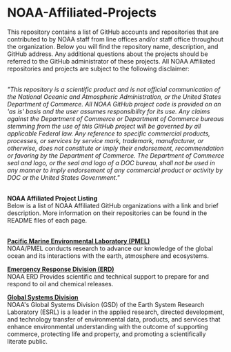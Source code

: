 # NOAA-Affiliated-Projects

This repository contains a list of GitHub accounts and repositories that are contributed to by NOAA staff from line offices and/or staff office throughout the organization. Below you will find the repository name, description, and GitHub address. Any additional questions about the projects should be referred to the GitHub administrator of these projects.  All NOAA Affiliated repositories and projects are subject to the following disclaimer: <br><br>

<i>"This repository is a scientific product and is not official communication of the National Oceanic and Atmospheric Administration, or the United States Department of Commerce. All NOAA GitHub project code is provided on an 'as is' basis and the user assumes responsibility for its use. Any claims against the Department of Commerce or Department of Commerce bureaus stemming from the use of this GitHub project will be governed by all applicable Federal law. Any reference to specific commercial products, processes, or services by service mark, trademark, manufacturer, or otherwise, does not constitute or imply their endorsement, recommendation or favoring by the Department of Commerce. The Department of Commerce seal and logo, or the seal and logo of a DOC bureau, shall not be used in any manner to imply endorsement of any commercial product or activity by DOC or the United States Government."</i><br><br>

<b>NOAA Affiliated Project Listing</b><br>
Below is a list of NOAA Affiliated GitHub organizations with a link and brief description. More information on their repositories can be found in the README files of each page. <br><br>

<b><a href="https://github.com/NOAA-PMEL">Pacific Marine Environmental Laboratory (PMEL)</a></b><br>
	NOAA/PMEL conducts research to advance our knowledge of the global ocean and its interactions with the earth, atmosphere and ecosystems.<br>

<b><a href="https://github.com/NOAA-ORR-ERD">Emergency Response Division (ERD)</a></b><br>
	NOAA ERD Provides scientific and technical support to prepare for and respond to oil and chemical releases.<br>
	
<b><a href="https://github.com/NOAA-GSD">Global Systems Division</a></b><br>
	NOAA's Global Systems Division (GSD) of the Earth System Research Laboratory (ESRL) is a leader in the applied research, directed development, and technology transfer of environmental data, products, and services that enhance environmental understanding with the outcome of supporting commerce, protecting life and property, and promoting a scientifically literate public.
	

